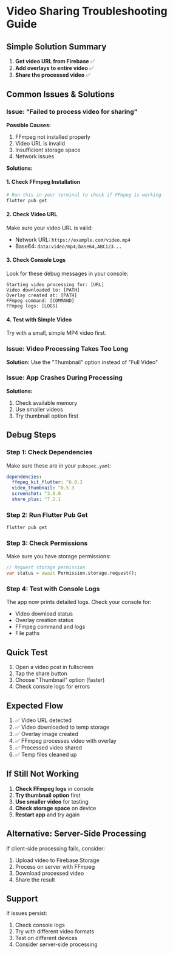 # Video Sharing Troubleshooting Guide

## Simple Solution Summary

1. **Get video URL from Firebase** ✅
2. **Add overlays to entire video** ✅  
3. **Share the processed video** ✅

## Common Issues & Solutions

### Issue: "Failed to process video for sharing"

**Possible Causes:**
1. FFmpeg not installed properly
2. Video URL is invalid
3. Insufficient storage space
4. Network issues

**Solutions:**

#### 1. Check FFmpeg Installation
```bash
# Run this in your terminal to check if FFmpeg is working
flutter pub get
```

#### 2. Check Video URL
Make sure your video URL is valid:
- Network URL: `https://example.com/video.mp4`
- Base64: `data:video/mp4;base64,ABC123...`

#### 3. Check Console Logs
Look for these debug messages in your console:
```
Starting video processing for: [URL]
Video downloaded to: [PATH]
Overlay created at: [PATH]
FFmpeg command: [COMMAND]
FFmpeg logs: [LOGS]
```

#### 4. Test with Simple Video
Try with a small, simple MP4 video first.

### Issue: Video Processing Takes Too Long

**Solution:** Use the "Thumbnail" option instead of "Full Video"

### Issue: App Crashes During Processing

**Solutions:**
1. Check available memory
2. Use smaller videos
3. Try thumbnail option first

## Debug Steps

### Step 1: Check Dependencies
Make sure these are in your `pubspec.yaml`:
```yaml
dependencies:
  ffmpeg_kit_flutter: ^6.0.3
  video_thumbnail: ^0.5.3
  screenshot: ^3.0.0
  share_plus: ^7.2.1
```

### Step 2: Run Flutter Pub Get
```bash
flutter pub get
```

### Step 3: Check Permissions
Make sure you have storage permissions:
```dart
// Request storage permission
var status = await Permission.storage.request();
```

### Step 4: Test with Console Logs
The app now prints detailed logs. Check your console for:
- Video download status
- Overlay creation status  
- FFmpeg command and logs
- File paths

## Quick Test

1. Open a video post in fullscreen
2. Tap the share button
3. Choose "Thumbnail" option (faster)
4. Check console logs for errors

## Expected Flow

1. ✅ Video URL detected
2. ✅ Video downloaded to temp storage
3. ✅ Overlay image created
4. ✅ FFmpeg processes video with overlay
5. ✅ Processed video shared
6. ✅ Temp files cleaned up

## If Still Not Working

1. **Check FFmpeg logs** in console
2. **Try thumbnail option** first
3. **Use smaller video** for testing
4. **Check storage space** on device
5. **Restart app** and try again

## Alternative: Server-Side Processing

If client-side processing fails, consider:
1. Upload video to Firebase Storage
2. Process on server with FFmpeg
3. Download processed video
4. Share the result

## Support

If issues persist:
1. Check console logs
2. Try with different video formats
3. Test on different devices
4. Consider server-side processing 
